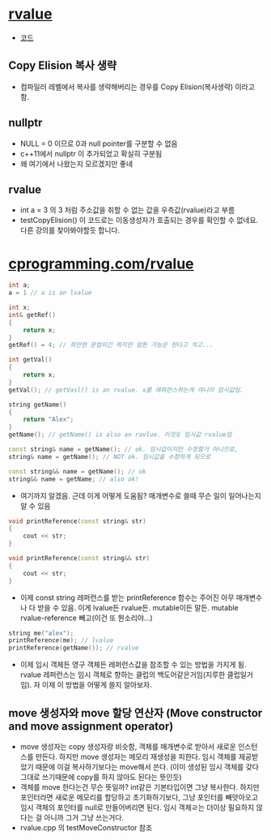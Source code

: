 # [rvalue](https://modoocode.com/227)
- [코드](./rvalue.cpp)

## Copy Elision 복사 생략
- 컴파일러 레벨에서 복사를 생략해버리는 경우를 Copy Elision(복사생략) 이라고 함.

## nullptr
- NULL = 0 이므로 0과 null pointer를 구분할 수 없음
- c++11에서 nullptr 이 추가되었고 확실히 구분됨
- 왜 여기에서 나왔는지 모르겠지만 좋네

## rvalue
- int a = 3 의 3 처럼 주소값을 취할 수 없는 값을 우측값(rvalue)라고 부름
- testCopyElision() 이 코드로는 이동생성자가 호출되는 경우를 확인할 수 없네요. 다른 강의를 찾아봐야할듯 합니다.


# [cprogramming.com/rvalue](https://www.cprogramming.com/c++11/rvalue-references-and-move-semantics-in-c++11.html)

```cpp
int a;
a = 1 // a is an lvalue

int x;
int& getRef()
{
    return x;
}
getRef() = 4; // 희안한 문법이긴 하지만 암튼 가능은 한다고 치고...

int getVal()
{
    return x;
}
getVal(); // getVasl() is an rvalue. x를 레퍼런스하는게 아니라 임시값임.

string getName()
{
    return "Alex";
}
getName(); // getName() is also an ravlue. 이것도 임시값 rvalue임

const string& name = getName(); // ok. 임시값이지만 수정할거 아니므로,
string& name = getName(); // NOT ok. 임시값을 수정하게 되므로

const string&& name = getName(); // ok
string&& name = getName; // also ok!
```

- 여기까지 알겠음. 근데 이게 어떻게 도움됨? 매개변수로 쓸때 무슨 일이 일어나는지 알 수 있음

```cpp
void printReference(const string& str)
{
    cout << str;
}

void printReference(const string&& str)
{
    cout << str;
}
```

- 이제 const string 레퍼런스를 받는 printReference 함수는 주어진 아무 매개변수나 다 받을 수 있음. 이게 lvalue든 rvalue든. mutable이든 말든. mutable rvalue-reference 빼고(이건 또 뭔소리야...)

```cpp
string me("alex");
printReference(me); // lvalue
printReference(getName()); // rvalue
```

- 이제 임시 객체든 영구 객체든 레퍼런스값을 참조할 수 있는 방법을 가지게 됨. rvalue 레퍼런스는 임시 객체로 향하는 클럽의 백도어같은거임(지루한 클럽일거임). 자 이제 이 방법을 어떻게 쓸지 알아보자.

## move 생성자와 move 할당 연산자 (Move constructor and move assignment operator)
- move 생성자는 copy 생성자랑 비슷함, 객체를 매개변수로 받아서 새로운 인스턴스를 만든다. 하지만 move 생성자는 메모리 재생성을 피한다. 임시 객체를 제공받았기 때문에 이걸 복사하기보다는 move해서 쓴다. (이미 생성된 임시 객체를 갖다 그대로 쓰기때문에 copy를 하지 않아도 된다는 뜻인듯)
- 객체를 move 한다는건 무슨 뜻일까? int같은 기본타입이면 그냥 복사한다. 하지만 포인터라면 새로운 메모리를 할당하고 초기화하기보다, 그냥 포인터를 빼앗아오고 임시 객체의 포인터를 null로 만들어버리면 된다. 임시 객체ㄹ는 더이상 필요하지 않다는 걸 아니까 그거 그냥 쓰는거다.
- rvalue.cpp 의 testMoveConstructor 참조
